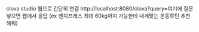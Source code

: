 clova studio 웹으로 간단히 연결
http://localhost:8080/clova?query=여기에 질문 넣으면 웹에서 응답  (ex 벤치프레스 최대 60kg까지 가능한데 내게맞는 운동루틴 추천해줘)
